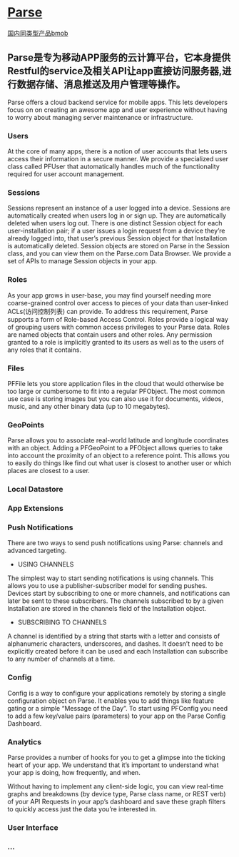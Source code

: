 # [Parse](http://parse.com/)


[国内同类型产品bmob](http://www.bmob.cn/)

## Parse是专为移动APP服务的云计算平台，它本身提供Restful的service及相关API让app直接访问服务器,进行数据存储、消息推送及用户管理等操作。

Parse offers a cloud backend service for mobile apps. This lets developers focus on on creating an awesome app and user experience without having to worry about managing server maintenance or infrastructure.

### Users
At the core of many apps, there is a notion of user accounts that lets users access their information in a secure manner. We provide a specialized user class called PFUser that automatically handles much of the functionality required for user account management.

### Sessions
Sessions represent an instance of a user logged into a device. Sessions are automatically created when users log in or sign up. They are automatically deleted when users log out. There is one distinct Session object for each user-installation pair; if a user issues a login request from a device they’re already logged into, that user’s previous Session object for that Installation is automatically deleted. Session objects are stored on Parse in the Session class, and you can view them on the Parse.com Data Browser. We provide a set of APIs to manage Session objects in your app.

### Roles
As your app grows in user-base, you may find yourself needing more coarse-grained control over access to pieces of your data than user-linked ACLs(访问控制列表) can provide. To address this requirement, Parse supports a form of Role-based Access Control. Roles provide a logical way of grouping users with common access privileges to your Parse data. Roles are named objects that contain users and other roles. Any permission granted to a role is implicitly granted to its users as well as to the users of any roles that it contains.

### Files
PFFile lets you store application files in the cloud that would otherwise be too large or cumbersome to fit into a regular PFObject. The most common use case is storing images but you can also use it for documents, videos, music, and any other binary data (up to 10 megabytes).

### GeoPoints

Parse allows you to associate real-world latitude and longitude coordinates with an object. Adding a PFGeoPoint to a PFObject allows queries to take into account the proximity of an object to a reference point. This allows you to easily do things like find out what user is closest to another user or which places are closest to a user.

### Local Datastore
### App Extensions
### Push Notifications
There are two ways to send push notifications using Parse: channels and advanced targeting. 

 * USING CHANNELS

The simplest way to start sending notifications is using channels. This allows you to use a publisher-subscriber model for sending pushes. Devices start by subscribing to one or more channels, and notifications can later be sent to these subscribers. The channels subscribed to by a given Installation are stored in the channels field of the Installation object.

 * SUBSCRIBING TO CHANNELS

A channel is identified by a string that starts with a letter and consists of alphanumeric characters, underscores, and dashes. It doesn’t need to be explicitly created before it can be used and each Installation can subscribe to any number of channels at a time.

### Config

Config is a way to configure your applications remotely by storing a single configuration object on Parse. It enables you to add things like feature gating or a simple “Message of the Day”. To start using PFConfig you need to add a few key/value pairs (parameters) to your app on the Parse Config Dashboard.


### Analytics

Parse provides a number of hooks for you to get a glimpse into the ticking heart of your app. We understand that it’s important to understand what your app is doing, how frequently, and when.

Without having to implement any client-side logic, you can view real-time graphs and breakdowns (by device type, Parse class name, or REST verb) of your API Requests in your app’s dashboard and save these graph filters to quickly access just the data you’re interested in.

### User Interface


### ...

